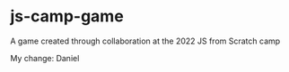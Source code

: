 # js-camp-game
A game created through collaboration at the 2022 JS from Scratch camp

My change: Daniel
